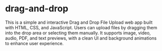 # drag-and-drop
This is a simple and interactive Drag and Drop File Upload web app built with HTML, CSS, and JavaScript. Users can upload files by dragging them into the drop area or selecting them manually. It supports image, video, audio, PDF, and text previews, with a clean UI and background animations to enhance user experience.
